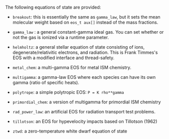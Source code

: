 The following equations of state are provided:

* `breakout`: this is essentially the same as `gamma_law`, but it sets
  the mean molecular weight based on ``eos_t aux[]`` instead of the
  mass fractions.

* `gamma_law` : a general constant-gamma ideal gas.  You can set
  whether or not the gas is ionized via a runtime parameter.

* `helmholtz`: a general stellar equation of state consisting of ions,
  degenerate/relativitic electrons, and radiation.  This is Frank
  Timmes's EOS with a modified interface and thread-safety.

* `metal_chem`: a multi-gamma EOS for metal ISM chemistry.

* `multigamma`: a gamma-law EOS where each species can have its own
  gamma (ratio of specific heats).

* `polytrope`: a simple polytropic EOS: `P = K rho**gamma`

* `primordial_chem`: a version of multigamma for primordial ISM
  chemistry

* `rad_power_law`: an artificial EOS for radiation transport test
  problems.

* `tillotson`: an EOS for hypevelocity impacts based on Tillotson
  (1962)

* `ztwd`: a zero-temperature white dwarf equation of state

